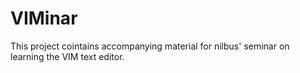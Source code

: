 VIMinar
=======

This project cointains accompanying material for nilbus' seminar on learning the VIM text editor.
